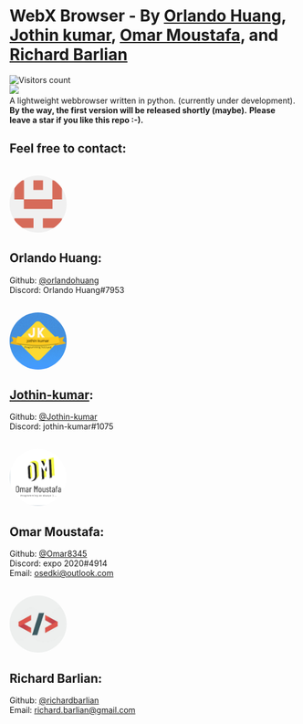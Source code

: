 # WebX Browser - By [Orlando Huang](https://github.com/orlandohuang), [Jothin kumar](https://jothin-kumar.github.io/), [Omar Moustafa](https://github.com/Omar8345), and [Richard Barlian](https://github.com/richardbarlian/)
![Visitors count](https://visitor-badge.glitch.me/badge?page_id=jiusoft.fax-browser)
<br>
<img src="readme_img/webx.png" height="150">
<br>
A lightweight webbrowser written in python. (currently under development).
<br>
**By the way, the first version will be released shortly (maybe).**
**Please leave a star if you like this repo :-).**

## Feel free to contact:
<br>
<img src="readme_img/orlando_huang.png" height="100" style="border-radius:50%;">

## Orlando Huang:
Github:  [@orlandohuang](https://github.com/orlandohuang)
<br>
Discord: Orlando Huang#7953

<br>

<img src="readme_img/jothin_kumar.png" height="100" style="border-radius:50%;">

## [Jothin-kumar](https://jothin-kumar.github.io):
Github: [@Jothin-kumar](https://github.com/jothin-kumar)
<br>
Discord: jothin-kumar#1075

<br>

<img src="readme_img/omar_moustafa.png" height="100" style="border-radius:50%;">

## Omar Moustafa:
Github: [@Omar8345](https://github.com/Omar8345)
<br>
Discord: expo 2020#4914
<br>
Email: [osedki@outlook.com](mailto:osedki@outlook.com)

<br>

<img src="readme_img/richard_barlian.jfif" height="100" style="border-radius:50%;">

## Richard Barlian:
Github: [@richardbarlian](https://github.com/richardbarlian/)
<br>
Email: [richard.barlian@gmail.com](mailto:richard.barlian@gmail.com)
